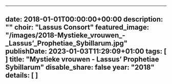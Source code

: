 
---
date: 2018-01-01T00:00:00+00:00
description: ""
choir: "Lassus Consort"
featured_image: "/images/2018-Mystieke_vrouwen_-_Lassus’_Prophetiae_Sybillarum.jpg"
publishDate: 2023-01-03T11:29:09+01:00
tags: [
]
title: "Mystieke vrouwen - Lassus’ Prophetiae Sybillarum"
disable_share: false
year: "2018"
details: [
]
---

